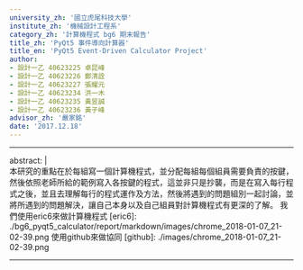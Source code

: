 ```yaml
---
university_zh: '國立虎尾科技大學'
institute_zh: '機械設計工程系'
category_zh: '計算機程式 bg6 期末報告'
title_zh: 'PyQt5 事件導向計算器'
title_en: 'PyQt5 Event-Driven Calculator Project'
author:
- 設計一乙 40623225 卓昆峰
- 設計一乙 40623226 鄭清詮
- 設計一乙 40623227 張耀元
- 設計一乙 40623234 洪一木
- 設計一乙 40623235 黃昱誠
- 設計一乙 40623236 黃子峰
advisor_zh: '嚴家銘'
date: '2017.12.18'
---
```


---
abstract: |    
    本研究的重點在於每組寫一個計算機程式，並分配每組每個組員需要負責的按鍵，然後依照老師所給的範例寫入各按鍵的程式，這並非只是抄襲，而是在寫入每行程式之後，並且去理解每行的程式運作及方法，然後將遇到的問題組別一起討論，並將所遇到的問題解決，讓自己本身以及自己組員對計算機程式有更深的了解。
    我們使用eric6來做計算機程式
    [eric6]: ./bg6_pyqt5_calculator/report/markdown/images/chrome_2018-01-07_21-02-39.png
    使用github來做協同
    [github]: ./images/chrome_2018-01-07_21-02-39.png
    
---


